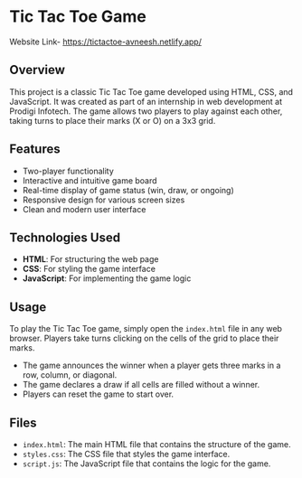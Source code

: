 # Tic Tac Toe Game
Website Link- https://tictactoe-avneesh.netlify.app/

## Overview
This project is a classic Tic Tac Toe game developed using HTML, CSS, and JavaScript. It was created as part of an internship in web development at Prodigi Infotech. The game allows two players to play against each other, taking turns to place their marks (X or O) on a 3x3 grid.

## Features
- Two-player functionality
- Interactive and intuitive game board
- Real-time display of game status (win, draw, or ongoing)
- Responsive design for various screen sizes
- Clean and modern user interface

## Technologies Used
- **HTML**: For structuring the web page
- **CSS**: For styling the game interface
- **JavaScript**: For implementing the game logic

## Usage
To play the Tic Tac Toe game, simply open the `index.html` file in any web browser. Players take turns clicking on the cells of the grid to place their marks.

- The game announces the winner when a player gets three marks in a row, column, or diagonal.
- The game declares a draw if all cells are filled without a winner.
- Players can reset the game to start over.

## Files
- `index.html`: The main HTML file that contains the structure of the game.
- `styles.css`: The CSS file that styles the game interface.
- `script.js`: The JavaScript file that contains the logic for the game.
